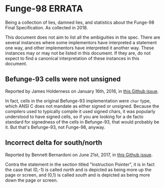 Funge-98 ERRATA
===============

Being a collection of lies, damned lies, and statistics about the
Funge-98 Final Specification.  As collected in 2018.

This document does not aim to list all the ambiguities in the
spec.  There are several instances where some implementors have
interpreted a statement one way, and other implementors have
interpreted it another way.  These instances may or may not be
listed in this document.  If they are, do not expect to find a
canonical interpretation of these instances in this document.

Befunge-93 cells were not unsigned
----------------------------------

Reported by James Holderness on January 16th, 2016, in
[this Github issue](https://github.com/catseye/Funge-98/issues/2).

In fact, cells in the original Befunge-93 implementation were
`char` type, which ANSI C does not mandate as either signed or
unsigned.  Because the compilers used to typically compile it
used signed chars, it was popularly understood to have signed
cells, so if you are looking for a de facto standard for
signedness of the cells in Befunge-93, that would probably be
it.  But that's Befunge-93, not Funge-98, anyway.

Incorrect delta for south/north
-------------------------------

Reported by Bennett Bernardoni on June 21st, 2017, in
[this Github issue](https://github.com/catseye/Funge-98/issues/5).

Contra the statement in the section titled "Instruction Pointer",
it is in fact the case that (0,-1) is called _north_ and is
depicted as being more up the page or screen, and (0,1) is called
_south_ and is depicted as being more down the page or screen.
